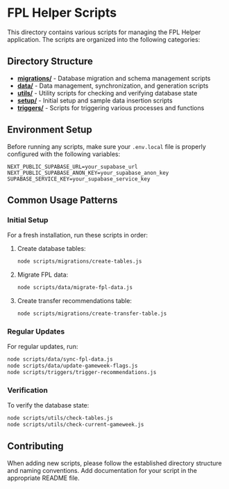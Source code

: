 # FPL Helper Scripts

This directory contains various scripts for managing the FPL Helper application. The scripts are organized into the following categories:

## Directory Structure

- **[migrations/](./migrations/)** - Database migration and schema management scripts
- **[data/](./data/)** - Data management, synchronization, and generation scripts
- **[utils/](./utils/)** - Utility scripts for checking and verifying database state
- **[setup/](./setup/)** - Initial setup and sample data insertion scripts
- **[triggers/](./triggers/)** - Scripts for triggering various processes and functions

## Environment Setup

Before running any scripts, make sure your `.env.local` file is properly configured with the following variables:

```
NEXT_PUBLIC_SUPABASE_URL=your_supabase_url
NEXT_PUBLIC_SUPABASE_ANON_KEY=your_supabase_anon_key
SUPABASE_SERVICE_KEY=your_supabase_service_key
```

## Common Usage Patterns

### Initial Setup

For a fresh installation, run these scripts in order:

1. Create database tables:
   ```bash
   node scripts/migrations/create-tables.js
   ```

2. Migrate FPL data:
   ```bash
   node scripts/data/migrate-fpl-data.js
   ```

3. Create transfer recommendations table:
   ```bash
   node scripts/migrations/create-transfer-table.js
   ```

### Regular Updates

For regular updates, run:

```bash
node scripts/data/sync-fpl-data.js
node scripts/data/update-gameweek-flags.js
node scripts/triggers/trigger-recommendations.js
```

### Verification

To verify the database state:

```bash
node scripts/utils/check-tables.js
node scripts/utils/check-current-gameweek.js
```

## Contributing

When adding new scripts, please follow the established directory structure and naming conventions. Add documentation for your script in the appropriate README file. 